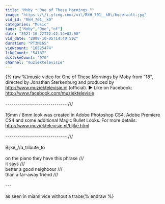 ```yaml
---
title: "Moby ❝ One of These Mornings ❞"
image: "https:\/\/i.ytimg.com\/vi\/RkH_701__k0\/hqdefault.jpg"
vid_id: "RkH_701__k0"
categories: "Music"
tags: ["Moby","One","of"]
date: "2021-10-22T22:42:14+03:00"
vid_date: "2009-10-05T14:40:59Z"
duration: "PT3M16S"
viewcount: "10525474"
likeCount: "54187"
dislikeCount: "970"
channel: "muziektelevisie"
---
```

{% raw %}music video for One of These Mornings by Moby from &quot;18&quot;, directed by Jonathan Sterkenburg and produced by <a rel="nofollow" target="blank" href="http://www.muziektelevisie.nl">http://www.muziektelevisie.nl</a> (official). ▶ Like on Facebook: <a rel="nofollow" target="blank" href="http://www.facebook.com/muziektelevisie">http://www.facebook.com/muziektelevisie</a><br /><br />------------------------------ ///<br /><br />16mm / 8mm look was created in Adobe Photoshop CS4, Adobe Premiere CS4 and some additional Magic Bullet Looks. For more details: <a rel="nofollow" target="blank" href="http://www.muziektelevisie.nl/bijke.html">http://www.muziektelevisie.nl/bijke.html</a><br /><br />------------------------------ ///<br /><br />Bijke_//a_tribute_to<br /><br />on the piano they have this phrase ///<br />it says ///<br />better a good neighbour ///<br />than a far-away friend ///<br /><br />---<br /><br />as seen in miami vice without a trace{% endraw %}
